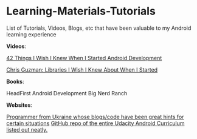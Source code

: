 # Learning-Materials-Tutorials
List of Tutorials, Videos, Blogs, etc that have been valuable to my Android learning experience

**Videos**:

[42 Things I Wish I Knew When I Started Android Development](https://www.youtube.com/watch?v=xwvj3YWe2cw&t=649s)

[Chris Guzman: Libraries I Wish I Knew About When I Started](https://www.youtube.com/watch?v=r7z1dHL90BI)

**Books**:

HeadFirst Android Development
Big Nerd Ranch

**Websites**:

[Programmer from Ukraine whose blogs/code have been great hints for certain situations](http://en.proft.me/)
[GitHub repo of the entire Udacity Android Curriculum listed out neatly.](https://github.com/Enteleform/-RES-/blob/master/%5BLinks%5D/%5BAndroid%5D%20Udacity%20Curriculum.md#full-curriculum-outline) 
